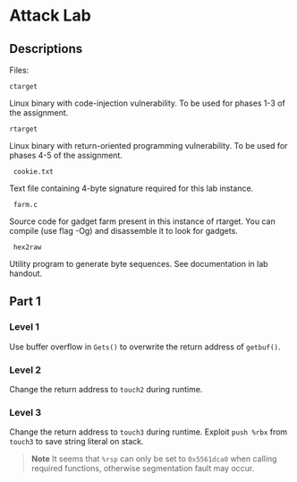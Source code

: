 # Attack Lab

<detail><summary><h2>Descriptions</h2></summary>
Files:

    ctarget

Linux binary with code-injection vulnerability.  To be used for phases
1-3 of the assignment.

    rtarget

Linux binary with return-oriented programming vulnerability.  To be
used for phases 4-5 of the assignment.

     cookie.txt

Text file containing 4-byte signature required for this lab instance.

     farm.c

Source code for gadget farm present in this instance of rtarget.  You
can compile (use flag -Og) and disassemble it to look for gadgets.

     hex2raw

Utility program to generate byte sequences.  See documentation in lab
handout.
</detail>

## Part 1

### Level 1
Use buffer overflow in `Gets()` to overwrite the return address of `getbuf()`.

### Level 2
Change the return address to `touch2` during runtime.

### Level 3
Change the return address to `touch3` during runtime.
Exploit `push %rbx` from `touch3` to save string literal on stack.

> **Note**
> It seems that `%rsp` can only be set to `0x5561dca0` when calling required functions, otherwise segmentation fault may occur.
